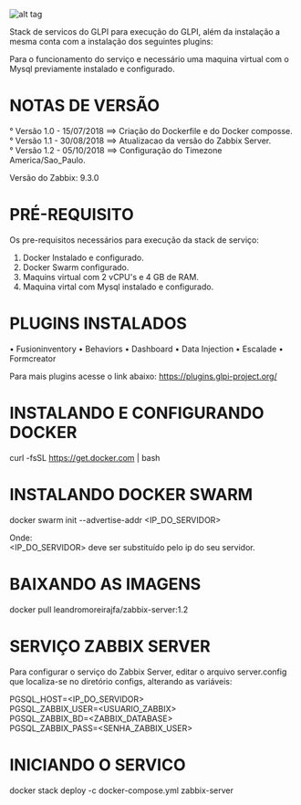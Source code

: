 ![alt tag](https://glpi-project.org/wp-content/uploads/2017/03/logo-glpi-bleu-1.png)

Stack de servicos do GLPI para execução do GLPI, além da instalação a mesma conta com a instalação dos seguintes plugins:

Para o funcionamento do serviço e necessário  uma maquina virtual com o Mysql previamente instalado e configurado.

# NOTAS DE VERSÃO
 °  Versão 1.0 - 15/07/2018 ==> Criação do Dockerfile e do Docker composse.\
 °  Versão 1.1 - 30/08/2018 ==> Atualizacao da versão do Zabbix Server.\
 °  Versão 1.2 - 05/10/2018 ==> Configuração do Timezone America/Sao_Paulo.

 Versão do Zabbix: 9.3.0

# PRÉ-REQUISITO
Os pre-requisitos necessários para execução da stack de serviço:
 1) Docker Instalado e configurado.
 2) Docker Swarm configurado.
 3) Maquins virtual com 2 vCPU's e 4 GB de RAM.
 4) Maquina virtal com Mysql instalado e configurado.

# PLUGINS INSTALADOS
 • Fusioninventory
 • Behaviors
 • Dashboard
 • Data Injection
 • Escalade
 • Formcreator
 
Para mais plugins acesse o link abaixo:
https://plugins.glpi-project.org/

# INSTALANDO E CONFIGURANDO DOCKER
 curl -fsSL https://get.docker.com | bash

# INSTALANDO DOCKER SWARM
 docker swarm init --advertise-addr  <IP_DO_SERVIDOR>

 Onde:\
 <IP_DO_SERVIDOR> deve ser substituído pelo ip do seu servidor.

# BAIXANDO AS IMAGENS
 docker pull leandromoreirajfa/zabbix-server:1.2
                                                 
# SERVIÇO ZABBIX SERVER
Para configurar o serviço do Zabbix Server, editar o arquivo server.config que localiza-se no diretório configs, alterando as variáveis:

PGSQL_HOST=<IP_DO_SERVIDOR>\
PGSQL_ZABBIX_USER=<USUARIO_ZABBIX>\
PGSQL_ZABBIX_BD=<ZABBIX_DATABASE>\
PGSQL_ZABBIX_PASS=<SENHA_ZABBIX_USER>

# INICIANDO O SERVICO
 docker stack deploy -c docker-compose.yml zabbix-server
